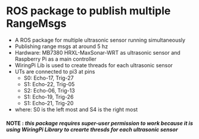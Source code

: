 # ROS package to publish multiple RangeMsgs
- A ROS package for multiple ultrasonic sensor running simultaneously
- Publishing range msgs at around 5 hz
- Hardware: MB7380 HRXL-MaxSonar-WRT as ultrasonic sensor and Raspberry Pi as a main controller
- WiringPi Lib is used to create threads for each ultrasonic sensor
- UTs are connected to pi3 at pins
  - S0: Echo-17, Trig-27
  - S1: Echo-22, Trig-05
  - S2: Echo-06, Trig-13
  - S1: Echo-19, Trig-26
  - S1: Echo-21, Trig-20
- where: S0 is the left most and S4 is the right most

#### NOTE : *this package requires super-user permission to work because it is using WiringPi Library to crearte thresds for each ultrasonic sensor*
